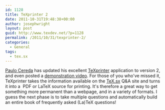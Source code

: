 ```yaml
---
id: 1128
title: TeXprinter 2
date: 2011-10-31T19:48:38+00:00
author: josephwright
layout: post
guid: http://www.texdev.net/?p=1128
permalink: /2011/10/31/texprinter-2/
categories:
  - General
tags:
  - tex.sx
---
```

<a href="http://tex.stackexchange.com/users/3094/paulo-cereda">Paulo Cereda</a> has updated his excellent <a href="http://texprinter.sourceforge.net/">TeXprinter</a> application to version 2, and even posted a <a href="http://vimeo.com/31378263">demonstration video</a>. For those of you who've missed it, TeXprinter takes the information available on the <a title="Unicode math versus document styling" href="http://tex.stackexchange.com/">TeX.sx</a> Q&amp;A site and turns it into a  PDF or LaTeX source for printing. It's therefore a great way to get something more permanent than a webpage, and in a variety of formats. I guess the next phase is to take multiple questions and automatically build an entire book of frequently asked (La)TeX questions!
